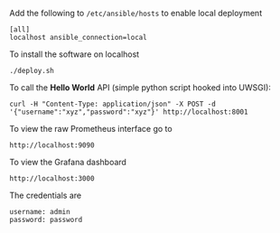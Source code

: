 Add the following to `/etc/ansible/hosts` to enable local deployment

    [all]
    localhost ansible_connection=local

To install the software on localhost

    ./deploy.sh

To call the __Hello World__ API (simple python script hooked into UWSGI):

    curl -H "Content-Type: application/json" -X POST -d '{"username":"xyz","password":"xyz"}' http://localhost:8001

To view the raw Prometheus interface go to

    http://localhost:9090

To view the Grafana dashboard

    http://localhost:3000

The credentials are

    username: admin
    password: password

